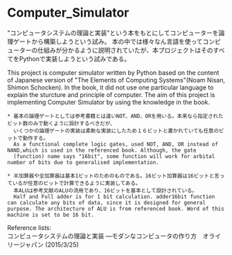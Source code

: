 # Computer_Simulator
"コンピュータシステムの理論と実装"という本をもとにしてコンピューターを論理ゲートから構築しようという試み。
本の中では様々なん言語を使ってコンピューターの仕組みが分かるように説明されていたが、本プロジェクトはそのすべてをPythonで実装しようという試みである。

This project is computer simulator written by Python based on the content of Japanese version of "The Elements of Computing Systems"(Noam Nisan, Shimon Schocken). In the book, it did not use one particular language to explain the sturcture and principle of computer. The aim of this project is implementing Computer Simulator by using the knowledge in the book.


    * 基本の論理ゲートとしては参考書籍とは違いNOT、AND、ORを用いる。本来なら指定されたビット数のみで動くように設計するべきだが、
      いくつかの論理ゲートの実装は柔軟な実装にしたため１６ビットと書かれていても任意のビットで動作する。
      As a functional complete logic gates, used NOT, AND, OR instead of NAND,which is used in the referenced book. Although, the gate
      (function) name says "16bit", some function will work for arbital number of bits due to generalised implementation.
    
    * 半加算器や全加算器は基本1ビットのためのものである。16ビット加算器は16ビットと言っているが任意のビットで計算できるように実装してある。
      本ALUは参考文献のALUの流用であり、16ビットを基本として設計されている。
      Half and Full adder is for 1 bit calculation. adder16bit function can calculate any bits of data, since it is designed for general purpose. The architecture of ALU is from referenced book. Word of this machine is set to be 16 bit.

Reference lists:  
コンピュータシステムの理論と実装 ―モダンなコンピュータの作り方　オライリージャパン (2015/3/25)
